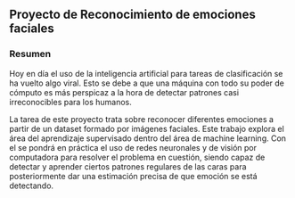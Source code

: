 ## Proyecto de Reconocimiento de emociones faciales

### Resumen 

Hoy en día el uso de la inteligencia artificial para tareas de clasificación se ha vuelto algo viral. Esto se debe a que una máquina con todo su poder de cómputo es más perspicaz a la hora de detectar patrones casi irreconocibles para los humanos.

 La tarea de este proyecto trata sobre reconocer diferentes emociones a partir de un dataset formado por imágenes faciales.  Este trabajo explora el área del aprendizaje supervisado dentro del área de machine learning. Con el se pondrá en práctica el uso de redes neuronales y de visión por computadora para resolver el problema en cuestión, siendo capaz de detectar y aprender ciertos patrones regulares de las caras para posteriormente dar una estimación precisa de que emoción se está detectando.

